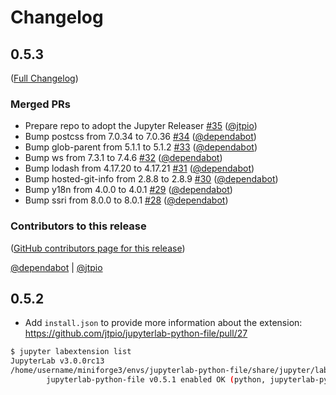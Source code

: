 # Changelog

<!-- <START NEW CHANGELOG ENTRY> -->

## 0.5.3

([Full Changelog](https://github.com/jtpio/jupyterlab-python-file/compare/0.5.2...33302878a3f2c69b9048219f0e2412b83aa05740))

### Merged PRs

- Prepare repo to adopt the Jupyter Releaser [#35](https://github.com/jtpio/jupyterlab-python-file/pull/35) ([@jtpio](https://github.com/jtpio))
- Bump postcss from 7.0.34 to 7.0.36 [#34](https://github.com/jtpio/jupyterlab-python-file/pull/34) ([@dependabot](https://github.com/dependabot))
- Bump glob-parent from 5.1.1 to 5.1.2 [#33](https://github.com/jtpio/jupyterlab-python-file/pull/33) ([@dependabot](https://github.com/dependabot))
- Bump ws from 7.3.1 to 7.4.6 [#32](https://github.com/jtpio/jupyterlab-python-file/pull/32) ([@dependabot](https://github.com/dependabot))
- Bump lodash from 4.17.20 to 4.17.21 [#31](https://github.com/jtpio/jupyterlab-python-file/pull/31) ([@dependabot](https://github.com/dependabot))
- Bump hosted-git-info from 2.8.8 to 2.8.9 [#30](https://github.com/jtpio/jupyterlab-python-file/pull/30) ([@dependabot](https://github.com/dependabot))
- Bump y18n from 4.0.0 to 4.0.1 [#29](https://github.com/jtpio/jupyterlab-python-file/pull/29) ([@dependabot](https://github.com/dependabot))
- Bump ssri from 8.0.0 to 8.0.1 [#28](https://github.com/jtpio/jupyterlab-python-file/pull/28) ([@dependabot](https://github.com/dependabot))

### Contributors to this release

([GitHub contributors page for this release](https://github.com/jtpio/jupyterlab-python-file/graphs/contributors?from=2020-12-16&to=2021-06-18&type=c))

[@dependabot](https://github.com/search?q=repo%3Ajtpio%2Fjupyterlab-python-file+involves%3Adependabot+updated%3A2020-12-16..2021-06-18&type=Issues) | [@jtpio](https://github.com/search?q=repo%3Ajtpio%2Fjupyterlab-python-file+involves%3Ajtpio+updated%3A2020-12-16..2021-06-18&type=Issues)

<!-- <END NEW CHANGELOG ENTRY> -->

## 0.5.2

- Add `install.json` to provide more information about the extension: https://github.com/jtpio/jupyterlab-python-file/pull/27

```bash
$ jupyter labextension list
JupyterLab v3.0.0rc13
/home/username/miniforge3/envs/jupyterlab-python-file/share/jupyter/labextensions
        jupyterlab-python-file v0.5.1 enabled OK (python, jupyterlab-python-file)
```
